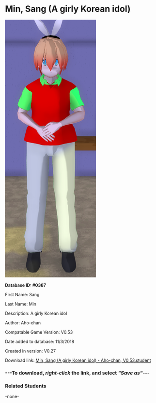 # Min, Sang (A girly Korean idol)

<img src="../../Files/Images/Min, Sang (A girly Korean idol).png" title="Min, Sang (A girly Korean idol) - Aho-chan, V0.53">

**Database ID: #0387**

First Name: Sang

Last Name: Min

Description: A girly Korean idol

Author: Aho-chan

Compatable Game Version: V0.53

Date added to database: 11/3/2018

Created in version: V0.27

Download link: <a href="https://raw.githubusercontent.com/Arbiter1223/Daigaku-Gurashi-Custom-Students/master/Files/Student%20Files/Min%2C%20Sang%20(A%20girly%20Korean%20idol)%20-%20Aho-chan%2C%20V0.53.student">Min, Sang (A girly Korean idol) - Aho-chan, V0.53.student</a>

### ---**To download, _right-click_ the link, and select _"Save as"_**---

### Related Students

-none-
